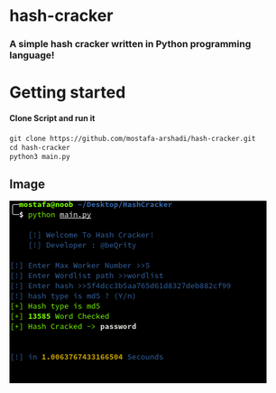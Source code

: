 # hash-cracker
### A simple hash cracker written in Python programming language!

# Getting started
#### Clone Script and run it
 ```
 git clone https://github.com/mostafa-arshadi/hash-cracker.git
 cd hash-cracker
 python3 main.py
```
Image
-----
![Hash Cracker Iamge](image.png)


